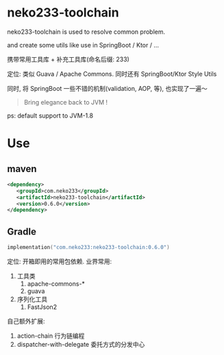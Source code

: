 # neko233-toolchain
neko233-toolchain is used to resolve common problem.

and create some utils like use in SpringBoot / Ktor / ...

携带常用工具库 + 补充工具库(命名后缀: 233)

定位: 类似 Guava / Apache Commons. 同时还有 SpringBoot/Ktor Style Utils

同时, 将 SpringBoot 一些不错的机制(validation, AOP, 等), 也实现了一遍～


> Bring elegance back to JVM !

ps: default support to JVM-1.8

# Use
## maven
```xml
<dependency>
   <groupId>com.neko233</groupId>
   <artifactId>neko233-toolchain</artifactId>
   <version>0.6.0</version>
</dependency>
```

## Gradle
```kotlin
implementation("com.neko233:neko233-toolchain:0.6.0")
```

定位: 开箱即用的常用包依赖.
业界常用:
1. 工具类
   1. apache-commons-*
   2. guava
2. 序列化工具
   1. FastJson2

自己额外扩展:
1. action-chain 行为链编程
2. dispatcher-with-delegate 委托方式的分发中心

